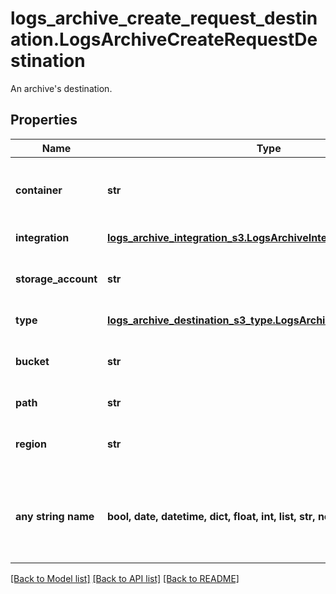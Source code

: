 # logs_archive_create_request_destination.LogsArchiveCreateRequestDestination

An archive's destination.
## Properties
Name | Type | Description | Notes
------------ | ------------- | ------------- | -------------
**container** | **str** | The container where the archive will be stored. | defaults to nulltype.Null
**integration** | [**logs_archive_integration_s3.LogsArchiveIntegrationS3**](LogsArchiveIntegrationS3.md) |  | defaults to nulltype.Null
**storage_account** | **str** | The associated storage account. | defaults to nulltype.Null
**type** | [**logs_archive_destination_s3_type.LogsArchiveDestinationS3Type**](LogsArchiveDestinationS3Type.md) |  | defaults to nulltype.Null
**bucket** | **str** | The bucket where the archive will be stored. | defaults to nulltype.Null
**path** | **str** | The archive path. | [optional] 
**region** | **str** | The region where the archive will be stored. | [optional] 
**any string name** | **bool, date, datetime, dict, float, int, list, str, none_type** | any string name can be used but the value must be the correct type | [optional]

[[Back to Model list]](README.md#documentation-for-models) [[Back to API list]](README.md#documentation-for-api-endpoints) [[Back to README]](README.md)


